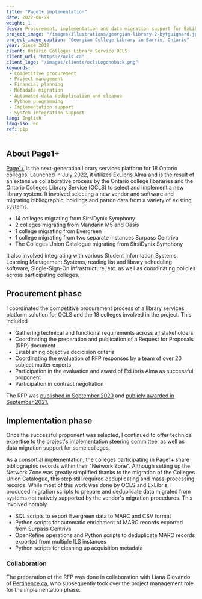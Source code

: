 ```yaml
---
title: "Page1+ implementation"
date: 2022-06-29
weight: 1
descr: Procurement, implementation and data migration support for ExLibris Alma as a next generation library services platform for 18 college libraries in Ontario.
project_image: "/images/illustrations/georgian-library-2-bytguignard.jpg"
project_image_caption: "Georgian College Library in Barrie, Ontario"
year: Since 2018
client: Ontario Colleges Library Service OCLS
client_url: "https://ocls.ca"
client_logo: "/images/clients/oclsLogonoback.png"
keywords: 
 - Competitive procurement
 - Project management
 - Financial planning
 - Metadata migration
 - Automated data deduplication and cleanup
 - Python programming
 - Implementation support
 - System integration support
lang: English
lang-iso: en
ref: p1p
---
```


## About Page1+

<a href="https://www.page1plus.ca/">Page1+</a> is the next-generation library services platform for 18 Ontario colleges. 
Launched in July 2022, it utilizes ExLibris Alma
and is the result of an extensive collaborative process by the Ontario college libararies and the Ontario Colleges Library Service
(OCLS) to select and implement a new library system. It involved selecting a new vendor and software and migrating bibliographic,
holdings and patron data from a variety of existing systems:

* 14 colleges migrating from SirsiDynix Symphony
* 2 colleges migrating from Mandarin M5 and Oasis
* 1 college migrating from Evergreen
* 1 college migrating from two separate instances Surpass Centriva
* The Colleges Union Catalogue migrating from SirsiDynix Symphony

It also involved integrating with various Student Information Systems, Learning Management Systems, reading list and library scheduling 
software, Single-Sign-On infrastructure, etc. as well as coordinating policies across participating colleges.

## Procurement phase

I coordinated the competitive procurement process of a library services platform solution for OCLS and the 18 colleges involved 
in the project. This included

* Gathering technical and functional requirements across all stakeholders
* Coordinating the preparation and publication of a Request for Proposals (RFP) document
* Establishing objective decicision criteria
* Coordinating the evaluation of RFP responses by a team of over 20 subject matter experts
* Participation in the evaluation and award of ExLibris Alma as successful proponent
* Participation in contract negotiation

The RFP was <a href="https://www.ocls.ca/news/ontario-college-libraries-release-rfp-collaborative-library-services-platform">
published in September 2020</a> and 
<a href="https://www.ocls.ca/news/ocls-signs-agreement-ex-libris-behalf-college-libraries-participating-clsp-project">
publicly awarded in September 2021.</a>

## Implementation phase

Once the successful proponent was selected, I continued to offer technical expertise to the project's implementation steering
committee, as well as data migration support for some colleges.

As a consortial implementation, the colleges participating in Page1+ share bibliographic records within their "Network Zone".
Although setting up the Network Zone was greatly simplified thanks to the migration of the Colleges Union Catalogue, this step
still required deduplicating and mass-processing records. While most of this work was done by OCLS and ExLibris, I produced
migration scripts to prepare and deduplicate data migrated from systems not natively supported by the vendor's migration procedures.
This involved notably

* SQL scripts to export Evergreen data to MARC and CSV format
* Python scripts for automatic enrichment of MARC records exported from Surpass Centriva
* OpenRefine operations and Python scripts to deduplicate MARC records exported from multiple ILS instances
* Python scripts for cleaning up acquisition metadata

### Collaboration

The preparation of the RFP was done in collaboration with Liana Giovando of <a href="http://pertinence.ca/index.html">Pertinence.ca</a>,
who subsequently took over the project management role for the implementation phase.